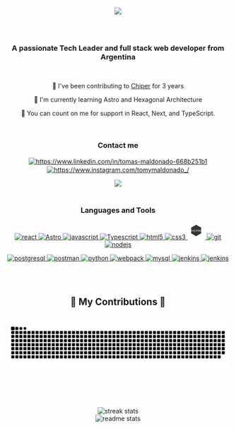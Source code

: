 <h1 align="center">
    <img src="https://readme-typing-svg.herokuapp.com/?font=Righteous&size=35&center=true&vCenter=true&width=500&height=70&duration=3500&lines=Hi+human!+👋;+I'm+Tomas+Maldonado!;" />
</h1>
<br/>
<h3 align="center">A passionate Tech Leader and full stack web developer from Argentina</h3>
<br/>
<div align="center">

🔭 I've been contributing to [Chiper](https://github.com/chiper-inc) for 3 years
    
🌱 I'm currently learning Astro and Hexagonal Architecture
    
💬 You can count on me for support in React, Next, and TypeScript.
</div>
<br/>
<h3 align="center">Contact me</h3>
<div align="center">
<p align="center">
<a href="https://linkedin.com/in/https://www.linkedin.com/in/tomas-maldonado-668b251b1" target="blank"><img align="center" src="https://img.icons8.com/bubbles/344/linkedin.png" alt="https://www.linkedin.com/in/tomas-maldonado-668b251b1" height="40" width="40" /></a>
<a href="https://instagram.com/https://www.instagram.com/tomymaldonado_/" target="blank"><img align="center" src="https://img.icons8.com/bubbles/344/instagram-new--v2.png" alt="https://www.instagram.com/tomymaldonado_/" height="40" width="40" /></a>
</p>
<a align="center" href="mailto:tomasmaldonado297@gmail.com">
    <img src="https://img.shields.io/badge/Gmail-333333?style=for-the-badge&logo=gmail&logoColor=red" />
</a>
</div>
<br/>
<h3 align="center">Languages and Tools</h3>
<p align="center">
    <a href="https://reactjs.org/" target="_blank"> 
        <img src="https://img.icons8.com/bubbles/344/react.png" alt="react" width="40" height="40"/> 
    </a> 
    <a href="https://astro.build/" target="_blank"> 
        <img src="https://img.icons8.com/nolan/64/astro-js.png" borderRadius="5" alt="Astro" width="40" height="40"/> 
    </a>
    <a href="https://developer.mozilla.org/en-US/docs/Web/JavaScript" target="_blank"> 
        <img src="https://img.icons8.com/dusk/344/javascript-logo.png" alt="javascript" width="40" height="40"/> 
    </a> 
    <a href="https://www.w3schools.com/typescript/typescript_intro.php" target="_blank"> 
        <img src="https://img.icons8.com/color/344/typescript.png" alt="Typescript" width="40" height="40"/> 
    </a>
    <a href="https://www.w3.org/html/" target="_blank"> 
        <img src="https://img.icons8.com/dusk/344/html-5.png" alt="html5" width="40" height="40"/>
    </a>
    <a href="https://www.w3schools.com/css/" target="_blank"> 
        <img src="https://img.icons8.com/dusk/452/css3.png" alt="css3" width="40" height="40"/> 
    </a>
    <a href="https://expressjs.com" target="_blank"> 
        <img src="./express.png" alt="express" width="40" height="40"/> 
    </a> 
    <a href="https://git-scm.com/" target="_blank"> 
        <img src="https://www.vectorlogo.zone/logos/git-scm/git-scm-icon.svg" alt="git" width="40" height="40"/> 
    </a>
    <a href="https://nodejs.org" target="_blank"> 
        <img src="https://img.icons8.com/fluency/344/node-js.png" alt="nodejs" width="40" height="40"/> 
    </a>
</p>
<p align="center">
    <a href="https://www.postgresql.org" target="_blank"> 
        <img src="https://img.icons8.com/color/344/postgreesql.png" alt="postgresql" width="40" height="40"/> 
    </a> 
    <a href="https://postman.com" target="_blank"> 
        <img src="https://www.vectorlogo.zone/logos/getpostman/getpostman-icon.svg" alt="postman" width="40" height="40"/> 
    </a> 
    <a href="https://www.python.org" target="_blank"> 
        <img src="https://img.icons8.com/color/344/python--v1.png" alt="python" width="40" height="40"/> 
    </a>
    <a href="https://webpack.js.org" target="_blank"> 
        <img src="https://img.icons8.com/color/344/webpack.png" alt="webpack" width="40" height="40"/> 
    </a>
    <a href="https://www.mysql.com/" target="_blank"> 
        <img src="https://img.icons8.com/color/48/mysql-logo.png" alt="mysql" width="40" height="40"/> 
    </a>
    <a href="https://www.jenkins.io/" target="_blank"> 
        <img src="https://img.icons8.com/color/48/jenkins.png" alt="jenkins" width="40" height="40"/> 
    </a>
    <a href="https://argoproj.github.io/cd/" target="_blank"> 
        <img src="https://th.bing.com/th/id/OIP.BsvUO3N_m0vT1DnLC6Yd3QHaHa?rs=1&pid=ImgDetMain" border_radius="5" alt="jenkins" width="40" height="40"/> 
    </a>
</p>
<br/><br/>
<div align="center">
  <h2>🐍 My Contributions 🐍</h2>
  <br>
  <img alt="snake eating my contributions" src="https://raw.githubusercontent.com/salesp07/salesp07/output/github-contribution-grid-snake.svg" />
  
  <br/><br/><br/>
</div>

<div align=center>
  <img width="600" src="https://github-readme-streak-stats-salesp07.vercel.app/?user=tomas2204&count_private=true&theme=react&border_radius=10" alt="streak stats"/>
    <br/>
  <img width="600" src="https://github-readme-stats-salesp07.vercel.app/api?username=tomas2204&count_private=true&show_icons=true&theme=react&rank_icon=github&border_radius=10" alt="readme stats" />
</div>
